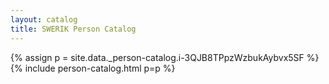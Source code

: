 ```yaml
---
layout: catalog
title: SWERIK Person Catalog
---
```

{% assign p = site.data._person-catalog.i-3QJB8TPpzWzbukAybvx5SF %}
{% include person-catalog.html p=p %}

